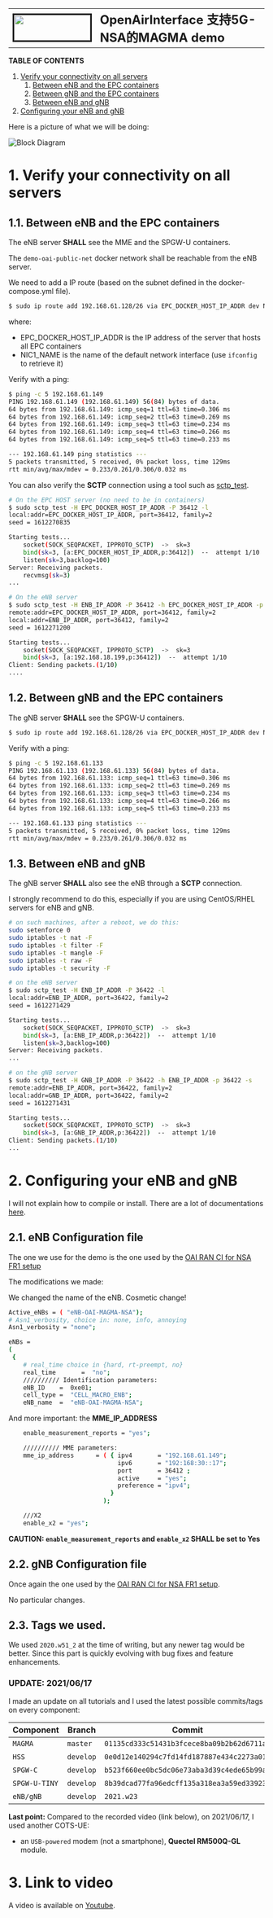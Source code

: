 <table style="border-collapse: collapse; border: none;">
  <tr style="border-collapse: collapse; border: none;">
    <td style="border-collapse: collapse; border: none;">
      <a href="http://www.openairinterface.org/">
         <img src="./images/oai_final_logo.png" alt="" border=3 height=50 width=150>
         </img>
      </a>
    </td>
    <td style="border-collapse: collapse; border: none; vertical-align: center;">
      <b><font size = "5">OpenAirInterface 支持5G-NSA的MAGMA demo</font></b>
    </td>
  </tr>
</table>


**TABLE OF CONTENTS**

1.  [Verify your connectivity on all servers](#1-verify-your-connectivity-on-all-servers)
    1.  [Between eNB and the EPC containers](#11-between-enb-and-the-epc-containers)
    2.  [Between gNB and the EPC containers](#12-between-gnb-and-the-epc-containers)
    3.  [Between eNB and gNB](#13-between-enb-and-gnb)
2.  [Configuring your eNB and gNB](#2-configuring-your-enb-and-gnb)

Here is a picture of what we will be doing:

![Block Diagram](./images/OAI-MAGMA-NSA-Demo-Network-configuration.png)


# 1. Verify your connectivity on all servers #

## 1.1. Between eNB and the EPC containers ##

The eNB server **SHALL** see the MME and the SPGW-U containers.

The `demo-oai-public-net` docker network shall be reachable from the eNB server.

We need to add a IP route (based on the subnet defined in the docker-compose.yml file).

```bash
$ sudo ip route add 192.168.61.128/26 via EPC_DOCKER_HOST_IP_ADDR dev NIC1_NAME
```

where:

- EPC_DOCKER_HOST_IP_ADDR is the IP address of the server that hosts all EPC containers
- NIC1_NAME is the name of the default network interface (use `ifconfig` to retrieve it)

Verify with a ping:

```bash
$ ping -c 5 192.168.61.149
PING 192.168.61.149 (192.168.61.149) 56(84) bytes of data.
64 bytes from 192.168.61.149: icmp_seq=1 ttl=63 time=0.306 ms
64 bytes from 192.168.61.149: icmp_seq=2 ttl=63 time=0.269 ms
64 bytes from 192.168.61.149: icmp_seq=3 ttl=63 time=0.234 ms
64 bytes from 192.168.61.149: icmp_seq=4 ttl=63 time=0.266 ms
64 bytes from 192.168.61.149: icmp_seq=5 ttl=63 time=0.233 ms

--- 192.168.61.149 ping statistics ---
5 packets transmitted, 5 received, 0% packet loss, time 129ms
rtt min/avg/max/mdev = 0.233/0.261/0.306/0.032 ms
```

You can also verify the **SCTP** connection using a tool such as [sctp_test](https://manpages.debian.org/testing/lksctp-tools/sctp_test.1.en.html).

```bash
# On the EPC HOST server (no need to be in containers)
$ sudo sctp_test -H EPC_DOCKER_HOST_IP_ADDR -P 36412 -l
local:addr=EPC_DOCKER_HOST_IP_ADDR, port=36412, family=2
seed = 1612270835

Starting tests...
	socket(SOCK_SEQPACKET, IPPROTO_SCTP)  ->  sk=3
	bind(sk=3, [a:EPC_DOCKER_HOST_IP_ADDR,p:36412])  --  attempt 1/10
	listen(sk=3,backlog=100)
Server: Receiving packets.
	recvmsg(sk=3) 
...
```

```bash
# On the eNB server
$ sudo sctp_test -H ENB_IP_ADDR -P 36412 -h EPC_DOCKER_HOST_IP_ADDR -p 36412 -s
remote:addr=EPC_DOCKER_HOST_IP_ADDR, port=36412, family=2
local:addr=ENB_IP_ADDR, port=36412, family=2
seed = 1612271200

Starting tests...
	socket(SOCK_SEQPACKET, IPPROTO_SCTP)  ->  sk=3
	bind(sk=3, [a:192.168.18.199,p:36412])  --  attempt 1/10
Client: Sending packets.(1/10)
....
```
## 1.2. Between gNB and the EPC containers ##

The gNB server **SHALL** see the SPGW-U containers.

```bash
$ sudo ip route add 192.168.61.128/26 via EPC_DOCKER_HOST_IP_ADDR dev NIC2_NAME
```

Verify with a ping:

```bash
$ ping -c 5 192.168.61.133
PING 192.168.61.133 (192.168.61.133) 56(84) bytes of data.
64 bytes from 192.168.61.133: icmp_seq=1 ttl=63 time=0.306 ms
64 bytes from 192.168.61.133: icmp_seq=2 ttl=63 time=0.269 ms
64 bytes from 192.168.61.133: icmp_seq=3 ttl=63 time=0.234 ms
64 bytes from 192.168.61.133: icmp_seq=4 ttl=63 time=0.266 ms
64 bytes from 192.168.61.133: icmp_seq=5 ttl=63 time=0.233 ms

--- 192.168.61.133 ping statistics ---
5 packets transmitted, 5 received, 0% packet loss, time 129ms
rtt min/avg/max/mdev = 0.233/0.261/0.306/0.032 ms
```

## 1.3. Between eNB and gNB ##

The gNB server **SHALL** also see the eNB through a **SCTP** connection.

I strongly recommend to do this, especially if you are using CentOS/RHEL servers for eNB and gNB.

```bash
# on such machines, after a reboot, we do this:
sudo setenforce 0
sudo iptables -t nat -F
sudo iptables -t filter -F
sudo iptables -t mangle -F
sudo iptables -t raw -F
sudo iptables -t security -F
```

```bash
# on the eNB server
$ sudo sctp_test -H ENB_IP_ADDR -P 36422 -l
local:addr=ENB_IP_ADDR, port=36422, family=2
seed = 1612271429

Starting tests...
	socket(SOCK_SEQPACKET, IPPROTO_SCTP)  ->  sk=3
	bind(sk=3, [a:ENB_IP_ADDR,p:36422])  --  attempt 1/10
	listen(sk=3,backlog=100)
Server: Receiving packets.
...
```

```bash
# on the gNB server
$ sudo sctp_test -H GNB_IP_ADDR -P 36422 -h ENB_IP_ADDR -p 36422 -s
remote:addr=ENB_IP_ADDR, port=36422, family=2
local:addr=GNB_IP_ADDR, port=36422, family=2
seed = 1612271431

Starting tests...
	socket(SOCK_SEQPACKET, IPPROTO_SCTP)  ->  sk=3
	bind(sk=3, [a:GNB_IP_ADDR,p:36422])  --  attempt 1/10
Client: Sending packets.(1/10)
...
```

# 2. Configuring your eNB and gNB #

I will not explain how to compile or install. There are a lot of documentations [here](https://gitlab.eurecom.fr/oai/openairinterface5g/-/tree/develop/doc).

## 2.1. eNB Configuration file ##

The one we use for the demo is the one used by the [OAI RAN CI for NSA FR1 setup](https://gitlab.eurecom.fr/oai/openairinterface5g/-/blob/develop/ci-scripts/conf_files/enb.band7.tm1.fr1.25PRB.usrpb210.conf)

The modifications we made:

We changed the name of the eNB. Cosmetic change!

```bash
Active_eNBs = ( "eNB-OAI-MAGMA-NSA");
# Asn1_verbosity, choice in: none, info, annoying
Asn1_verbosity = "none";

eNBs =
(
 {
    # real_time choice in {hard, rt-preempt, no}
    real_time       =  "no";
    ////////// Identification parameters:
    eNB_ID    =  0xe01;
    cell_type =  "CELL_MACRO_ENB";
    eNB_name  =  "eNB-OAI-MAGMA-NSA";
```

And more important: the **MME_IP_ADDRESS**

```bash
    enable_measurement_reports = "yes";

    ////////// MME parameters:
    mme_ip_address      = ( { ipv4       = "192.168.61.149";
                              ipv6       = "192:168:30::17";
                              port       = 36412 ;
                              active     = "yes";
                              preference = "ipv4";
                            }
                          );

    ///X2
    enable_x2 = "yes";
```

**CAUTION: `enable_measurement_reports` and `enable_x2` SHALL be set to Yes**

## 2.2. gNB Configuration file ##

Once again the one used by the [OAI RAN CI for NSA FR1 setup](https://gitlab.eurecom.fr/oai/openairinterface5g/-/blob/develop/ci-scripts/conf_files/gnb.band78.tm1.fr1.106PRB.usrpb210.conf).

No particular changes.

## 2.3. Tags we used. ##

We used `2020.w51_2` at the time of writing, but any newer tag would be better. Since this part is quickly evolving with bug fixes and feature enhancements.

### UPDATE: 2021/06/17 ###

I made an update on all tutorials and I used the latest possible commits/tags on every component:

Component | Branch | Commit | Date
--- | --- | --- | ---
`MAGMA` | `master` | `01135cd333c51431b3fcece8ba09b2b62d6711a4` | 2021/06/13
`HSS`   | `develop` | `0e0d12e140294c7fd14fd187887e434c2273a012` | 2021/05/21
`SPGW-C` | `develop` | `b523f660ee0bc5dc06e73aba3d39c4ede65b99ab` | 2021/05/31
`SPGW-U-TINY` | `develop` | `8b39dcad77fa96edcff135a318ea3a59ed33923e` | 2021/06/01
`eNB/gNB` | `develop` | `2021.w23` | 2021/06/14

**Last point:** Compared to the recorded video (link below), on 2021/06/17, I used another COTS-UE:

* an `USB-powered` modem (not a smartphone), **Quectel RM500Q-GL** module.

# 3. Link to video #

A video is available on [Youtube](https://youtu.be/bnhguk6CfOk).

